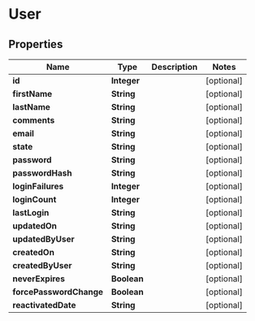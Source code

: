 
# User

## Properties
Name | Type | Description | Notes
------------ | ------------- | ------------- | -------------
**id** | **Integer** |  |  [optional]
**firstName** | **String** |  |  [optional]
**lastName** | **String** |  |  [optional]
**comments** | **String** |  |  [optional]
**email** | **String** |  |  [optional]
**state** | **String** |  |  [optional]
**password** | **String** |  |  [optional]
**passwordHash** | **String** |  |  [optional]
**loginFailures** | **Integer** |  |  [optional]
**loginCount** | **Integer** |  |  [optional]
**lastLogin** | **String** |  |  [optional]
**updatedOn** | **String** |  |  [optional]
**updatedByUser** | **String** |  |  [optional]
**createdOn** | **String** |  |  [optional]
**createdByUser** | **String** |  |  [optional]
**neverExpires** | **Boolean** |  |  [optional]
**forcePasswordChange** | **Boolean** |  |  [optional]
**reactivatedDate** | **String** |  |  [optional]



